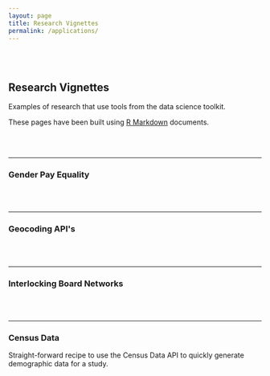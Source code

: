 ```yaml
---
layout: page
title: Research Vignettes
permalink: /applications/
---
```


<br>
<br>


## Research Vignettes

Examples of research that use tools from the data science toolkit. 

These pages have been built using [R Markdown](http://rmarkdown.rstudio.com/) documents.


<br>
<br>






------------------------------------------------------------------  

### Gender Pay Equality








<br>
<br>

------------------------------------------------------------------  

### Geocoding API's






<br>
<br>


------------------------------------------------------------------ 

### Interlocking Board Networks





<br>
<br>

------------------------------------------------------------------ 

### Census Data

Straight-forward recipe to use the Census Data API to quickly generate demographic data for a study.



<br>
<br>

<br>
<br>


